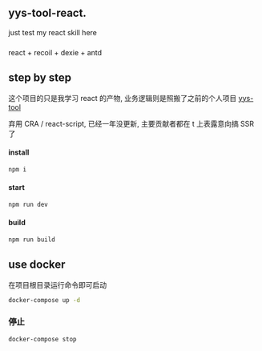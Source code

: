 ## yys-tool-react.

just test my react skill here

###

react + recoil + dexie + antd

## step by step

这个项目的只是我学习 react 的产物, 业务逻辑则是照搬了之前的个人项目 [yys-tool](https://github.com/wu67/yys-tool)

弃用 CRA / react-script, 已经一年没更新, 主要贡献者都在 t 上表露意向搞 SSR 了

#### install

```bash
npm i
```

#### start

```bash
npm run dev
```

#### build

```bash
npm run build
```

## use docker

在项目根目录运行命令即可启动

```bash
docker-compose up -d
```

### 停止

```bash
docker-compose stop
```
